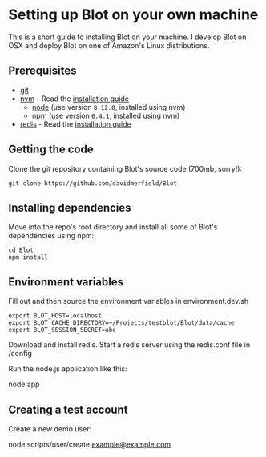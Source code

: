 # Setting up Blot on your own machine

This is a short guide to installing Blot on your machine. I develop Blot on OSX and deploy Blot on one of Amazon's Linux distributions.

## Prerequisites

- [git](https://git-scm.com)
- [nvm](https://github.com/creationix/nvm) - Read the [installation guide](https://github.com/creationix/nvm/blob/master/README.md)
  - [node](https://nodejs.org/en/) (use version ```8.12.0```, installed using nvm)
  - [npm](https://www.npmjs.com) (use version ```6.4.1```, installed using nvm)
- [redis](https://redis.io/) - Read the [installation guide](http://jasdeep.ca/2012/05/installing-redis-on-mac-os-x/)

## Getting the code

Clone the git repository containing Blot's source code (700mb, sorry!):

```
git clone https://github.com/davidmerfield/Blot
```

## Installing dependencies

Move into the repo's root directory and install all some of Blot's dependencies using npm:

```
cd Blot
npm install
```

## Environment variables 

Fill out and then source the environment variables in environment.dev.sh

```
export BLOT_HOST=localhost
export BLOT_CACHE_DIRECTORY=~/Projects/testblot/Blot/data/cache
export BLOT_SESSION_SECRET=abc
```

Download and install redis. Start a redis server using the redis.conf file in /config

Run the node.js application like this:

node app

## Creating a test account

Create a new demo user:

node scripts/user/create example@example.com